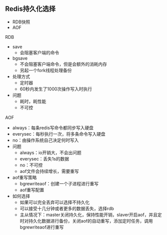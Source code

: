 ## Redis持久化选择

* RDB快照
* AOF

RDB
* save
    * 会阻塞客户端的命令
* bgsave 
    * 不会阻塞客户端命令，但是会额外的消耗内存
    * 另起一个fork线程处理备份
* 处理方式
    * 定时器
    * 60秒内发生了1000次操作写入时执行
* 问题
    * 耗时，耗性能
    * 不可控
    
AOF
* always：每条redis写命令都同步写入硬盘
* everysec：每秒执行一次，将多条命令写入硬盘
* no：由操作系统自己决定何时写入
* 问题
    * always：io开销大，不会出问题
    * everysec：丢失1s的数据
    * no：不可控
    * aof文件会持续增长，需要重写
* aof重写策略
    * bgrewriteaof：创建一个子进程进行重写
    * aof重写配置
* 如何选择
    * 如果可以完全丢弃可以选择不持久化
    * 可以接受十几分钟或者更多的数据丢失，选择rdb
    * 主从情况下：master关闭持久化，保持性能开销，slaver开启aof，并且定时对持久化数据进行备份，关闭aof的自动重写，添加定时任务，调用bgrewriteaof进行重写